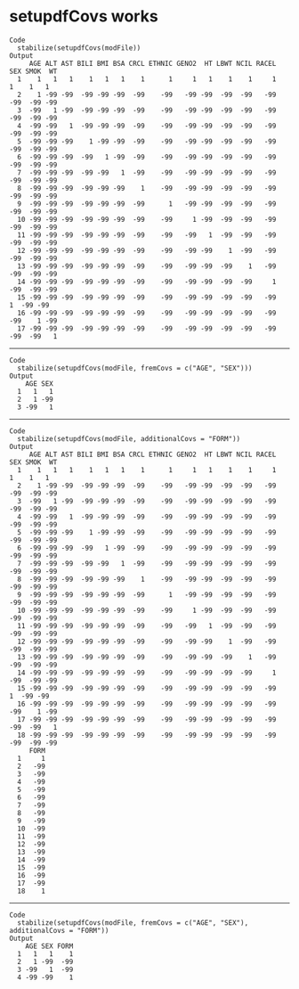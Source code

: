 # setupdfCovs works

    Code
      stabilize(setupdfCovs(modFile))
    Output
         AGE ALT AST BILI BMI BSA CRCL ETHNIC GENO2  HT LBWT NCIL RACEL SEX SMOK  WT
      1    1   1   1    1   1   1    1      1     1   1    1    1     1   1    1   1
      2    1 -99 -99  -99 -99 -99  -99    -99   -99 -99  -99  -99   -99 -99  -99 -99
      3  -99   1 -99  -99 -99 -99  -99    -99   -99 -99  -99  -99   -99 -99  -99 -99
      4  -99 -99   1  -99 -99 -99  -99    -99   -99 -99  -99  -99   -99 -99  -99 -99
      5  -99 -99 -99    1 -99 -99  -99    -99   -99 -99  -99  -99   -99 -99  -99 -99
      6  -99 -99 -99  -99   1 -99  -99    -99   -99 -99  -99  -99   -99 -99  -99 -99
      7  -99 -99 -99  -99 -99   1  -99    -99   -99 -99  -99  -99   -99 -99  -99 -99
      8  -99 -99 -99  -99 -99 -99    1    -99   -99 -99  -99  -99   -99 -99  -99 -99
      9  -99 -99 -99  -99 -99 -99  -99      1   -99 -99  -99  -99   -99 -99  -99 -99
      10 -99 -99 -99  -99 -99 -99  -99    -99     1 -99  -99  -99   -99 -99  -99 -99
      11 -99 -99 -99  -99 -99 -99  -99    -99   -99   1  -99  -99   -99 -99  -99 -99
      12 -99 -99 -99  -99 -99 -99  -99    -99   -99 -99    1  -99   -99 -99  -99 -99
      13 -99 -99 -99  -99 -99 -99  -99    -99   -99 -99  -99    1   -99 -99  -99 -99
      14 -99 -99 -99  -99 -99 -99  -99    -99   -99 -99  -99  -99     1 -99  -99 -99
      15 -99 -99 -99  -99 -99 -99  -99    -99   -99 -99  -99  -99   -99   1  -99 -99
      16 -99 -99 -99  -99 -99 -99  -99    -99   -99 -99  -99  -99   -99 -99    1 -99
      17 -99 -99 -99  -99 -99 -99  -99    -99   -99 -99  -99  -99   -99 -99  -99   1

---

    Code
      stabilize(setupdfCovs(modFile, fremCovs = c("AGE", "SEX")))
    Output
        AGE SEX
      1   1   1
      2   1 -99
      3 -99   1

---

    Code
      stabilize(setupdfCovs(modFile, additionalCovs = "FORM"))
    Output
         AGE ALT AST BILI BMI BSA CRCL ETHNIC GENO2  HT LBWT NCIL RACEL SEX SMOK  WT
      1    1   1   1    1   1   1    1      1     1   1    1    1     1   1    1   1
      2    1 -99 -99  -99 -99 -99  -99    -99   -99 -99  -99  -99   -99 -99  -99 -99
      3  -99   1 -99  -99 -99 -99  -99    -99   -99 -99  -99  -99   -99 -99  -99 -99
      4  -99 -99   1  -99 -99 -99  -99    -99   -99 -99  -99  -99   -99 -99  -99 -99
      5  -99 -99 -99    1 -99 -99  -99    -99   -99 -99  -99  -99   -99 -99  -99 -99
      6  -99 -99 -99  -99   1 -99  -99    -99   -99 -99  -99  -99   -99 -99  -99 -99
      7  -99 -99 -99  -99 -99   1  -99    -99   -99 -99  -99  -99   -99 -99  -99 -99
      8  -99 -99 -99  -99 -99 -99    1    -99   -99 -99  -99  -99   -99 -99  -99 -99
      9  -99 -99 -99  -99 -99 -99  -99      1   -99 -99  -99  -99   -99 -99  -99 -99
      10 -99 -99 -99  -99 -99 -99  -99    -99     1 -99  -99  -99   -99 -99  -99 -99
      11 -99 -99 -99  -99 -99 -99  -99    -99   -99   1  -99  -99   -99 -99  -99 -99
      12 -99 -99 -99  -99 -99 -99  -99    -99   -99 -99    1  -99   -99 -99  -99 -99
      13 -99 -99 -99  -99 -99 -99  -99    -99   -99 -99  -99    1   -99 -99  -99 -99
      14 -99 -99 -99  -99 -99 -99  -99    -99   -99 -99  -99  -99     1 -99  -99 -99
      15 -99 -99 -99  -99 -99 -99  -99    -99   -99 -99  -99  -99   -99   1  -99 -99
      16 -99 -99 -99  -99 -99 -99  -99    -99   -99 -99  -99  -99   -99 -99    1 -99
      17 -99 -99 -99  -99 -99 -99  -99    -99   -99 -99  -99  -99   -99 -99  -99   1
      18 -99 -99 -99  -99 -99 -99  -99    -99   -99 -99  -99  -99   -99 -99  -99 -99
         FORM
      1     1
      2   -99
      3   -99
      4   -99
      5   -99
      6   -99
      7   -99
      8   -99
      9   -99
      10  -99
      11  -99
      12  -99
      13  -99
      14  -99
      15  -99
      16  -99
      17  -99
      18    1

---

    Code
      stabilize(setupdfCovs(modFile, fremCovs = c("AGE", "SEX"), additionalCovs = "FORM"))
    Output
        AGE SEX FORM
      1   1   1    1
      2   1 -99  -99
      3 -99   1  -99
      4 -99 -99    1

